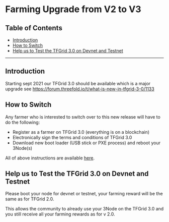 <h1>Farming Upgrade from V2 to V3</h1>

<h2> Table of Contents </h2>

- [Introduction](#introduction)
- [How to Switch](#how-to-switch)
- [Help us to Test the TFGrid 3.0 on Devnet and Testnet](#help-us-to-test-the-tfgrid-30-on-devnet-and-testnet)

***

## Introduction

Starting sept 2021 our TFGrid 3.0 should be available which is a major upgrade see https://forum.threefold.io/t/what-is-new-in-tfgrid-3-0/1133

## How to Switch

Any farmer who is interested to switch over to this new release will have to do the following:

- Register as a farmer on TFGrid 3.0 (everything is on a blockchain)
- Electronically sign the terms and conditions of TFGrid 3.0
- Download new boot loader (USB stick or PXE process) and reboot your 3Node(s)

All of above instructions are available [here](../../documentation/farmers/farmers.md).

## Help us to Test the TFGrid 3.0 on Devnet and Testnet

Please boot your node for devnet or testnet, your farming reward will be the same as for TFGrid 2.0.

This allows the community to already use your 3Node on the TFGrid 3.0 and you still receive all your farming rewards as for v 2.0.
